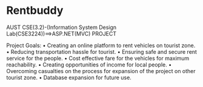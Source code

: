 # Rentbuddy
AUST CSE(3.2)-(Information System Design Lab(CSE3224))==>ASP.NET(MVC) PROJECT

Project Goals: 
• Creating an online platform to rent vehicles on tourist zone.
• Reducing transportation hassle for tourist.
• Ensuring safe and secure rent service for the people.
• Cost effective fare for the vehicles for maximum reachability.
• Creating opportunities of income for local people.
• Overcoming casualties on the process for expansion of the project on other tourist zone.
• Database expansion for future use.
